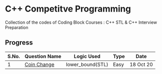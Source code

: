 # C++ Competitve Programming
Collection of the codes of Coding Block Courses : C++ STL &amp; C++ Interview Preparation

## Progress

S.No. | Question Name | Logic Used | Type | Date|
------|-----------------|------|---------| ----|
1 | [Coin Change](https://raw.githubusercontent.com/vineethm1627/CPP/master/Standard%20Template%20Library/03%20Algorithms%20STL/money_change_problem.cpp?token=AKP7RD3AQ7O4KFUGWRYDTGS7SVHB2) | lower_bound(STL) | Easy | 18 Oct 20 |
